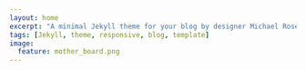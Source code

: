 ```yaml
---
layout: home
excerpt: "A minimal Jekyll theme for your blog by designer Michael Rose."
tags: [Jekyll, theme, responsive, blog, template]
image:
  feature: mother_board.png
---
```

